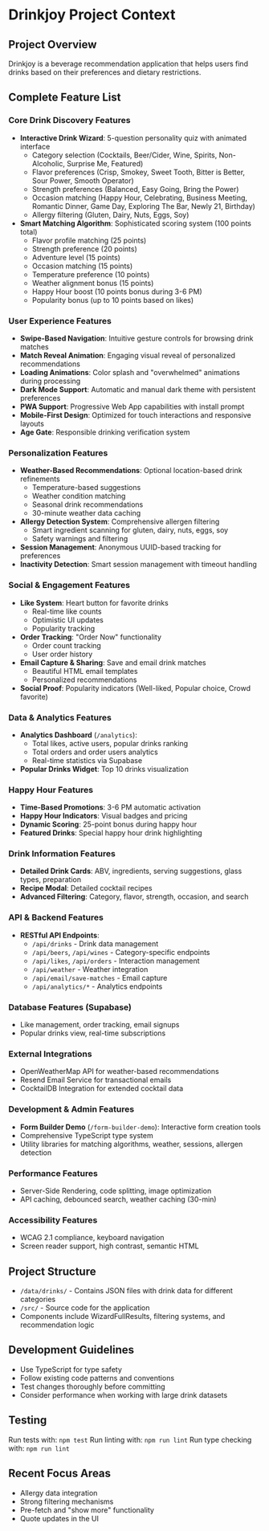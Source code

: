 # Drinkjoy Project Context

## Project Overview
Drinkjoy is a beverage recommendation application that helps users find drinks based on their preferences and dietary restrictions.

## Complete Feature List

### Core Drink Discovery Features
- **Interactive Drink Wizard**: 5-question personality quiz with animated interface
  - Category selection (Cocktails, Beer/Cider, Wine, Spirits, Non-Alcoholic, Surprise Me, Featured)
  - Flavor preferences (Crisp, Smokey, Sweet Tooth, Bitter is Better, Sour Power, Smooth Operator)
  - Strength preferences (Balanced, Easy Going, Bring the Power)
  - Occasion matching (Happy Hour, Celebrating, Business Meeting, Romantic Dinner, Game Day, Exploring The Bar, Newly 21, Birthday)
  - Allergy filtering (Gluten, Dairy, Nuts, Eggs, Soy)
- **Smart Matching Algorithm**: Sophisticated scoring system (100 points total)
  - Flavor profile matching (25 points)
  - Strength preference (20 points)
  - Adventure level (15 points)
  - Occasion matching (15 points)
  - Temperature preference (10 points)
  - Weather alignment bonus (15 points)
  - Happy Hour boost (10 points bonus during 3-6 PM)
  - Popularity bonus (up to 10 points based on likes)

### User Experience Features
- **Swipe-Based Navigation**: Intuitive gesture controls for browsing drink matches
- **Match Reveal Animation**: Engaging visual reveal of personalized recommendations
- **Loading Animations**: Color splash and "overwhelmed" animations during processing
- **Dark Mode Support**: Automatic and manual dark theme with persistent preferences
- **PWA Support**: Progressive Web App capabilities with install prompt
- **Mobile-First Design**: Optimized for touch interactions and responsive layouts
- **Age Gate**: Responsible drinking verification system

### Personalization Features
- **Weather-Based Recommendations**: Optional location-based drink refinements
  - Temperature-based suggestions
  - Weather condition matching
  - Seasonal drink recommendations
  - 30-minute weather data caching
- **Allergy Detection System**: Comprehensive allergen filtering
  - Smart ingredient scanning for gluten, dairy, nuts, eggs, soy
  - Safety warnings and filtering
- **Session Management**: Anonymous UUID-based tracking for preferences
- **Inactivity Detection**: Smart session management with timeout handling

### Social & Engagement Features
- **Like System**: Heart button for favorite drinks
  - Real-time like counts
  - Optimistic UI updates
  - Popularity tracking
- **Order Tracking**: "Order Now" functionality
  - Order count tracking
  - User order history
- **Email Capture & Sharing**: Save and email drink matches
  - Beautiful HTML email templates
  - Personalized recommendations
- **Social Proof**: Popularity indicators (Well-liked, Popular choice, Crowd favorite)

### Data & Analytics Features
- **Analytics Dashboard** (`/analytics`):
  - Total likes, active users, popular drinks ranking
  - Total orders and order users analytics
  - Real-time statistics via Supabase
- **Popular Drinks Widget**: Top 10 drinks visualization

### Happy Hour Features
- **Time-Based Promotions**: 3-6 PM automatic activation
- **Happy Hour Indicators**: Visual badges and pricing
- **Dynamic Scoring**: 25-point bonus during happy hour
- **Featured Drinks**: Special happy hour drink highlighting

### Drink Information Features
- **Detailed Drink Cards**: ABV, ingredients, serving suggestions, glass types, preparation
- **Recipe Modal**: Detailed cocktail recipes
- **Advanced Filtering**: Category, flavor, strength, occasion, and search

### API & Backend Features
- **RESTful API Endpoints**:
  - `/api/drinks` - Drink data management
  - `/api/beers`, `/api/wines` - Category-specific endpoints
  - `/api/likes`, `/api/orders` - Interaction management
  - `/api/weather` - Weather integration
  - `/api/email/save-matches` - Email capture
  - `/api/analytics/*` - Analytics endpoints

### Database Features (Supabase)
- Like management, order tracking, email signups
- Popular drinks view, real-time subscriptions

### External Integrations
- OpenWeatherMap API for weather-based recommendations
- Resend Email Service for transactional emails
- CocktailDB Integration for extended cocktail data

### Development & Admin Features
- **Form Builder Demo** (`/form-builder-demo`): Interactive form creation tools
- Comprehensive TypeScript type system
- Utility libraries for matching algorithms, weather, sessions, allergen detection

### Performance Features
- Server-Side Rendering, code splitting, image optimization
- API caching, debounced search, weather caching (30-min)

### Accessibility Features
- WCAG 2.1 compliance, keyboard navigation
- Screen reader support, high contrast, semantic HTML

## Project Structure
- `/data/drinks/` - Contains JSON files with drink data for different categories
- `/src/` - Source code for the application
- Components include WizardFullResults, filtering systems, and recommendation logic

## Development Guidelines
- Use TypeScript for type safety
- Follow existing code patterns and conventions
- Test changes thoroughly before committing
- Consider performance when working with large drink datasets

## Testing
Run tests with: `npm test`
Run linting with: `npm run lint`
Run type checking with: `npm run lint`

## Recent Focus Areas
- Allergy data integration
- Strong filtering mechanisms
- Pre-fetch and "show more" functionality
- Quote updates in the UI